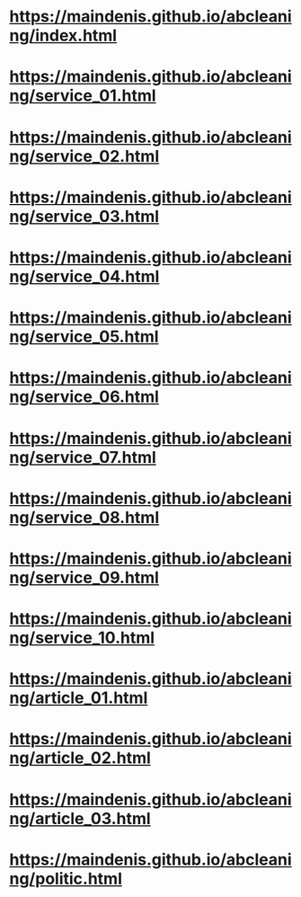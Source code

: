 # https://maindenis.github.io/abcleaning/index.html
# https://maindenis.github.io/abcleaning/service_01.html
# https://maindenis.github.io/abcleaning/service_02.html
# https://maindenis.github.io/abcleaning/service_03.html
# https://maindenis.github.io/abcleaning/service_04.html
# https://maindenis.github.io/abcleaning/service_05.html
# https://maindenis.github.io/abcleaning/service_06.html
# https://maindenis.github.io/abcleaning/service_07.html
# https://maindenis.github.io/abcleaning/service_08.html
# https://maindenis.github.io/abcleaning/service_09.html
# https://maindenis.github.io/abcleaning/service_10.html
# https://maindenis.github.io/abcleaning/article_01.html
# https://maindenis.github.io/abcleaning/article_02.html
# https://maindenis.github.io/abcleaning/article_03.html
# https://maindenis.github.io/abcleaning/politic.html